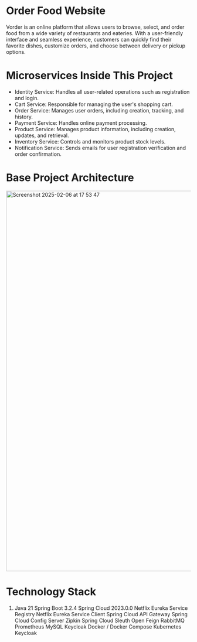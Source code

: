 # Order Food Website 
Vorder is an online platform that allows users to browse, select, and order food from a wide variety of restaurants and eateries. With a user-friendly interface and seamless experience, customers can quickly find their favorite dishes, customize orders, and choose between delivery or pickup options.

# Microservices Inside This Project
- Identity Service: Handles all user-related operations such as registration and login.
- Cart Service: Responsible for managing the user's shopping cart.
- Order Service: Manages user orders, including creation, tracking, and history.
- Payment Service: Handles online payment processing.
- Product Service: Manages product information, including creation, updates, and retrieval.
- Inventory Service: Controls and monitors product stock levels.
- Notification Service: Sends emails for user registration verification and order confirmation.

# Base Project Architecture

<img width="1039" alt="Screenshot 2025-02-06 at 17 53 47" src="https://github.com/user-attachments/assets/6010b957-31ff-43f4-8307-a67dd4bd3f40" />

# Technology Stack

1. Java 21
Spring Boot 3.2.4
Spring Cloud 2023.0.0
Netflix Eureka Service Registry
Netflix Eureka Service Client
Spring Cloud API Gateway
Spring Cloud Config Server
Zipkin
Spring Cloud Sleuth
Open Feign
RabbitMQ
Prometheus
MySQL
Keycloak
Docker / Docker Compose
Kubernetes
Keycloak

